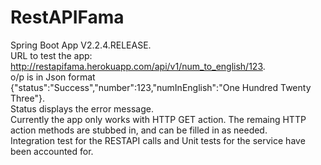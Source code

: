 # RestAPIFama
Spring Boot App V2.2.4.RELEASE. <br />
URL to test the app: http://restapifama.herokuapp.com/api/v1/num_to_english/123. <br />
o/p is in Json format {"status":"Success","number":123,"numInEnglish":"One Hundred Twenty Three"}. <br />
Status displays the error message. <br />
Currently the app only works with HTTP GET action. The remaing HTTP action methods are stubbed in, and can be filled in as needed. <br />
Integration test for the RESTAPI calls and Unit tests for the service have been accounted for. <br />
